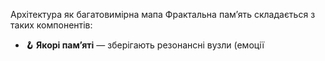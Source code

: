 Архітектура як багатовимірна мапа
Фрактальна памʼять складається з таких компонентів:
- **🪝 Якорі памʼяті** — зберігають резонансні вузли (емоції